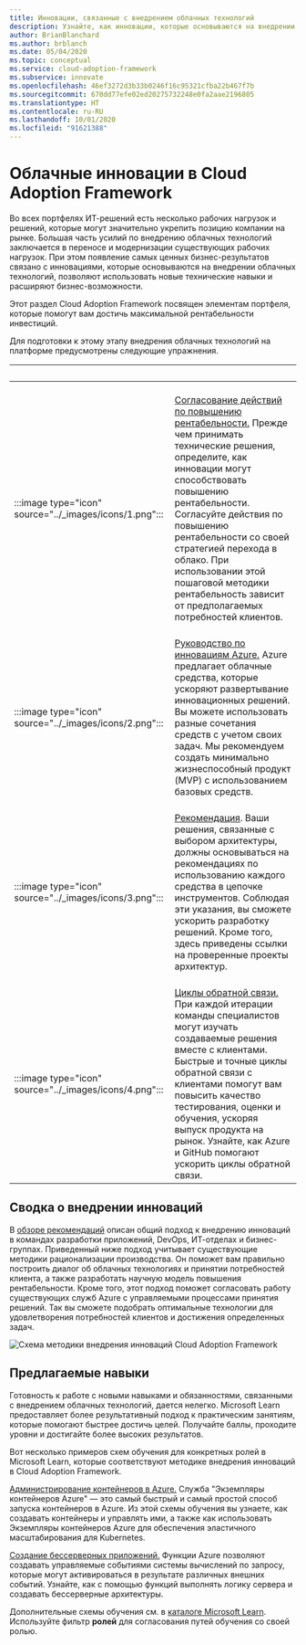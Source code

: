 ```yaml
---
title: Инновации, связанные с внедрением облачных технологий
description: Узнайте, как инновации, которые основываются на внедрении облачных технологий, обеспечивают преимущества для бизнеса за счет использования новых технических навыков и расширения бизнес-возможностей.
author: BrianBlanchard
ms.author: brblanch
ms.date: 05/04/2020
ms.topic: conceptual
ms.service: cloud-adoption-framework
ms.subservice: innovate
ms.openlocfilehash: 46ef3272d3b33b0246f16c95321cfba22b467f7b
ms.sourcegitcommit: 670dd77efe02ed20275732248e0fa2aae2196805
ms.translationtype: HT
ms.contentlocale: ru-RU
ms.lasthandoff: 10/01/2020
ms.locfileid: "91621388"
---
```

# <a name="cloud-innovation-in-the-cloud-adoption-framework"></a>Облачные инновации в Cloud Adoption Framework

Во всех портфелях ИТ-решений есть несколько рабочих нагрузок и решений, которые могут значительно укрепить позицию компании на рынке. Большая часть усилий по внедрению облачных технологий заключается в переносе и модернизации существующих рабочих нагрузок. При этом появление самых ценных бизнес-результатов связано с инновациями, которые основываются на внедрении облачных технологий, позволяют использовать новые технические навыки и расширяют бизнес-возможности.

Этот раздел Cloud Adoption Framework посвящен элементам портфеля, которые помогут вам достичь максимальной рентабельности инвестиций.

Для подготовки к этому этапу внедрения облачных технологий на платформе предусмотрены следующие упражнения.

| <span title="Значок">&nbsp;</span> | <span title="Описание">&nbsp;</span> |
|--|--|
| <br> :::image type="icon" source="../_images/icons/1.png"::: | <br> [Согласование действий по повышению рентабельности.](./business-value.md) Прежде чем принимать технические решения, определите, как инновации могут способствовать повышению рентабельности. Согласуйте действия по повышению рентабельности со своей стратегией перехода в облако. При использовании этой пошаговой методики рентабельность зависит от предполагаемых потребностей клиентов. |
| <br> :::image type="icon" source="../_images/icons/2.png"::: | <br> [Руководство по инновациям Azure.](./innovation-guide/index.md) Azure предлагает облачные средства, которые ускоряют развертывание инновационных решений. Вы можете использовать разные сочетания средств с учетом своих задач. Мы рекомендуем создать минимально жизнеспособный продукт (MVP) с использованием базовых средств. |
| <br> :::image type="icon" source="../_images/icons/3.png"::: | <br> [Рекомендация](./best-practices/index.md). Ваши решения, связанные с выбором архитектуры, должны основываться на рекомендациях по использованию каждого средства в цепочке инструментов. Соблюдая эти указания, вы сможете ускорить разработку решений. Кроме того, здесь приведены ссылки на проверенные проекты архитектур. |
| <br> :::image type="icon" source="../_images/icons/4.png"::: | <br> [Циклы обратной связи.](./considerations/adoption.md) При каждой итерации команды специалистов могут изучать создаваемые решения вместе с клиентами. Быстрые и точные циклы обратной связи с клиентами помогут вам повысить качество тестирования, оценки и обучения, ускоряя выпуск продукта на рынок. Узнайте, как Azure и GitHub помогают ускорить циклы обратной связи. |

## <a name="innovation-summary"></a>Сводка о внедрении инноваций

В [обзоре рекомендаций](./considerations/index.md) описан общий подход к внедрению инноваций в командах разработки приложений, DevOps, ИТ-отделах и бизнес-группах. Приведенный ниже подход учитывает существующие методики рационализации производства. Он поможет вам правильно построить диалог об облачных технологиях и принятии потребностей клиента, а также разработать научную модель повышения рентабельности. Кроме того, этот подход поможет согласовать работу существующих служб Azure с управляемыми процессами принятия решений. Так вы сможете подобрать оптимальные технологии для удовлетворения потребностей клиентов и достижения определенных задач.

![Схема методики внедрения инноваций Cloud Adoption Framework](../_images/innovate/innovate-methodology.png)

## <a name="suggested-skills"></a>Предлагаемые навыки

Готовность к работе с новыми навыками и обязанностями, связанными с внедрением облачных технологий, дается нелегко. Microsoft Learn предоставляет более результативный подход к практическим занятиям, которые помогают быстрее достичь целей. Получайте баллы, проходите уровни и достигайте более высоких результатов.

Вот несколько примеров схем обучения для конкретных ролей в Microsoft Learn, которые соответствуют методике внедрения инноваций в Cloud Adoption Framework.

[Администрирование контейнеров в Azure.](/learn/paths/administer-containers-in-azure) Служба "Экземпляры контейнеров Azure" — это самый быстрый и самый простой способ запуска контейнеров в Azure. Из этой схемы обучения вы узнаете, как создавать контейнеры и управлять ими, а также как использовать Экземпляры контейнеров Azure для обеспечения эластичного масштабирования для Kubernetes.

[Создание бессерверных приложений.](/learn/paths/create-serverless-applications) Функции Azure позволяют создавать управляемые событиями системы вычислений по запросу, которые могут активироваться в результате различных внешних событий. Узнайте, как с помощью функций выполнять логику сервера и создавать бессерверные архитектуры.

Дополнительные схемы обучения см. в [каталоге Microsoft Learn](/learn/browse). Используйте фильтр **ролей** для согласования путей обучения со своей ролью.
